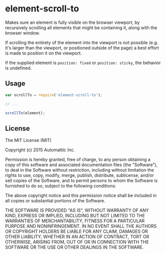# element-scroll-to

Makes sure an element is fully visible on the browser viewport, 
by recursively scrolling all elements that might be containing it, 
along with the browser window.

If scrolling the entirety of the element into the viewport is not
possible (e.g. it's larger than the viewport, or positioned outside
of the page) a best effort is made to position it on the viewport.

If the supplied element is `position: fixed` or `position: sticky`,
the behavior is undefined.

## Usage

```js
var scrollTo = require('element-scroll-to');

// ...

scrollTo(element);
```

## License

The MIT License (MIT)

Copyright (c) 2015 Automattic Inc.

Permission is hereby granted, free of charge, to any person obtaining a copy
of this software and associated documentation files (the "Software"), to deal
in the Software without restriction, including without limitation the rights
to use, copy, modify, merge, publish, distribute, sublicense, and/or sell
copies of the Software, and to permit persons to whom the Software is
furnished to do so, subject to the following conditions:

The above copyright notice and this permission notice shall be included in
all copies or substantial portions of the Software.

THE SOFTWARE IS PROVIDED "AS IS", WITHOUT WARRANTY OF ANY KIND, EXPRESS OR
IMPLIED, INCLUDING BUT NOT LIMITED TO THE WARRANTIES OF MERCHANTABILITY,
FITNESS FOR A PARTICULAR PURPOSE AND NONINFRINGEMENT. IN NO EVENT SHALL THE
AUTHORS OR COPYRIGHT HOLDERS BE LIABLE FOR ANY CLAIM, DAMAGES OR OTHER
LIABILITY, WHETHER IN AN ACTION OF CONTRACT, TORT OR OTHERWISE, ARISING FROM,
OUT OF OR IN CONNECTION WITH THE SOFTWARE OR THE USE OR OTHER DEALINGS IN
THE SOFTWARE.